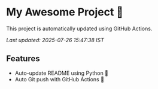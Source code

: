 # My Awesome Project 🚀

This project is automatically updated using GitHub Actions.

_Last updated: 2025-07-26 15:47:38 IST_

## Features
- Auto-update README using Python 🐍
- Auto Git push with GitHub Actions 🤖
